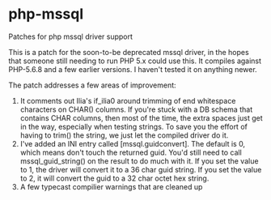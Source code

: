 # php-mssql
Patches for php mssql driver support

This is a patch for the soon-to-be deprecated mssql driver, in the hopes that someone still needing to run PHP 5.x could use this. It compiles against PHP-5.6.8 and a few earlier versions. I haven't tested it on anything newer.

The patch addresses a few areas of improvement:
  1. It comments out Ilia's if_ilia0 around trimming of end whitespace characters on CHAR() columns. If you're stuck with a DB schema that contains CHAR columns, then most of the time, the extra spaces just get in the way, especially when testing strings. To save you the effort of having to trim() the string, we just let the compiled driver do it.
  2. I've added an INI entry called [mssql.guidconvert]. The default is 0, which means don't touch the returned guid. You'd still need to call mssql_guid_string() on the result to do much with it. If you set the value to 1, the driver will convert it to a 36 char guid string. If you set the value to 2, it will convert the guid to a 32 char octet hex string.
  3. A few typecast compilier warnings that are cleaned up
